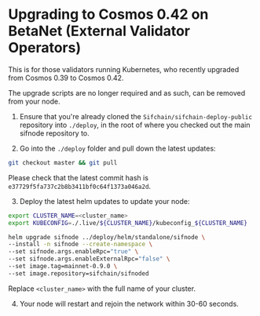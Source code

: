 # Upgrading to Cosmos 0.42 on BetaNet (External Validator Operators)

This is for those validators running Kubernetes, who recently upgraded from Cosmos 0.39 to Cosmos 0.42.

The upgrade scripts are no longer required and as such, can be removed from your node.

1. Ensure that you're already cloned the `Sifchain/sifchain-deploy-public` repository into `./deploy`, in the root of where you checked out the main sifnode repository to.

2. Go into the `./deploy` folder and pull down the latest updates:

```bash
git checkout master && git pull
```

Please check that the latest commit hash is `e37729f5fa737c2b8b3411bf0c64f1373a046a2d`.

3. Deploy the latest helm updates to update your node:

```bash
export CLUSTER_NAME=<cluster_name>
export KUBECONFIG=./.live/${CLUSTER_NAME}/kubeconfig_${CLUSTER_NAME}

helm upgrade sifnode ../deploy/helm/standalone/sifnode \
--install -n sifnode --create-namespace \
--set sifnode.args.enableRpc="true" \
--set sifnode.args.enableExternalRpc="false" \
--set image.tag=mainnet-0.9.0 \
--set image.repository=sifchain/sifnoded
```

Replace `<cluster_name>` with the full name of your cluster.

4. Your node will restart and rejoin the network within 30-60 seconds.
